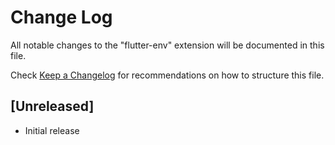 # Change Log

All notable changes to the "flutter-env" extension will be documented in this file.

Check [Keep a Changelog](http://keepachangelog.com/) for recommendations on how to structure this file.

## [Unreleased]

- Initial release